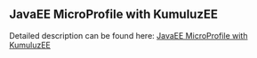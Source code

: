 ## JavaEE MicroProfile with KumuluzEE

Detailed description can be found here: [JavaEE MicroProfile with KumuluzEE](https://piotrminkowski.com/2017/07/31/javaee-microprofile-with-kumuluzee/) 
